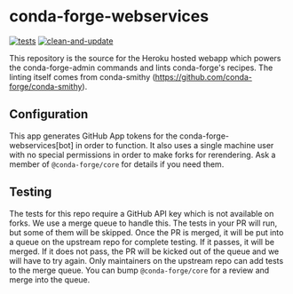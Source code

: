 # conda-forge-webservices
[![tests](https://github.com/conda-forge/conda-forge-webservices/actions/workflows/tests.yml/badge.svg?event=merge_group)](https://github.com/conda-forge/conda-forge-webservices/actions/workflows/tests.yml) [![clean-and-update](https://github.com/conda-forge/conda-forge-webservices/workflows/clean-and-update/badge.svg)](https://github.com/conda-forge/conda-forge-webservices/actions?query=workflow%3Aclean-and-update)

This repository is the source for the Heroku hosted webapp which powers the conda-forge-admin
commands and lints conda-forge's recipes. The linting itself comes from conda-smithy
(https://github.com/conda-forge/conda-smithy).

## Configuration
This app generates GitHub App tokens for the conda-forge-webservices[bot] in order to function. It also
uses a single machine user with no special permissions in order to make forks for rerendering. Ask a member of
`@conda-forge/core` for details if you need them.

## Testing

The tests for this repo require a GitHub API key which is not available on forks. We use a merge queue to handle this.
The tests in your PR will run, but some of them will be skipped. Once the PR is merged, it will be put into a queue on the
upstream repo for complete testing. If it passes, it will be merged. If it does not pass, the PR will be kicked out of the
queue and we will have to try again. Only maintainers on the upstream repo can add tests to the merge queue. You can
bump `@conda-forge/core` for a review and merge into the queue.
